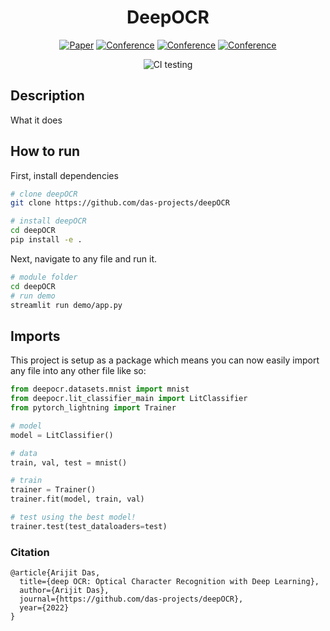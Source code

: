 <div align="center">    
 
# DeepOCR     

[![Paper](http://img.shields.io/badge/paper-arxiv.1001.2234-B31B1B.svg)](https://www.nature.com/articles/nature14539)
[![Conference](http://img.shields.io/badge/NeurIPS-2019-4b44ce.svg)](https://papers.nips.cc/book/advances-in-neural-information-processing-systems-31-2018)
[![Conference](http://img.shields.io/badge/ICLR-2019-4b44ce.svg)](https://papers.nips.cc/book/advances-in-neural-information-processing-systems-31-2018)
[![Conference](http://img.shields.io/badge/AnyConference-year-4b44ce.svg)](https://papers.nips.cc/book/advances-in-neural-information-processing-systems-31-2018)  
<!--
ARXIV   
[![Paper](http://img.shields.io/badge/arxiv-math.co:1480.1111-B31B1B.svg)](https://www.nature.com/articles/nature14539)
-->
![CI testing](https://github.com/PyTorchLightning/deep-learning-project-template/workflows/CI%20testing/badge.svg?branch=master&event=push)


<!--  
Conference   
-->   
</div>
 
## Description   
What it does   

## How to run   
First, install dependencies   
```bash
# clone deepOCR   
git clone https://github.com/das-projects/deepOCR

# install deepOCR   
cd deepOCR 
pip install -e .   
 ```   
 Next, navigate to any file and run it.   
 ```bash
# module folder
cd deepOCR
# run demo
streamlit run demo/app.py    
```

## Imports
This project is setup as a package which means you can now easily import any file into any other file like so:
```python
from deepocr.datasets.mnist import mnist
from deepocr.lit_classifier_main import LitClassifier
from pytorch_lightning import Trainer

# model
model = LitClassifier()

# data
train, val, test = mnist()

# train
trainer = Trainer()
trainer.fit(model, train, val)

# test using the best model!
trainer.test(test_dataloaders=test)
```

### Citation   
```
@article{Arijit Das,
  title={deep OCR: Optical Character Recognition with Deep Learning},
  author={Arijit Das},
  journal={https://github.com/das-projects/deepOCR},
  year={2022}
}
```   
